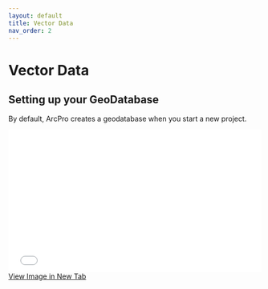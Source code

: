 ```yaml
---
layout: default
title: Vector Data
nav_order: 2
---
```


# Vector Data

## Setting up your GeoDatabase
By default, ArcPro creates a geodatabase when you start a new project.

<div style="overflow: hidden;
  padding-top: 56.25%;
  position: relative">
  <iframe src="FeatureDataset.mp4" title="Processes" scrolling="no" frameborder="0"
    style="border: 0;
   height: 100%;
   left: 0;
   position: absolute;
   top: 0;
   width: 100%;">
   <p>Your browser does not support iframes.</p>
 </iframe>
</div>
<a href="FeatureDataset.mp4" target="_blank">View Image in New Tab</a>